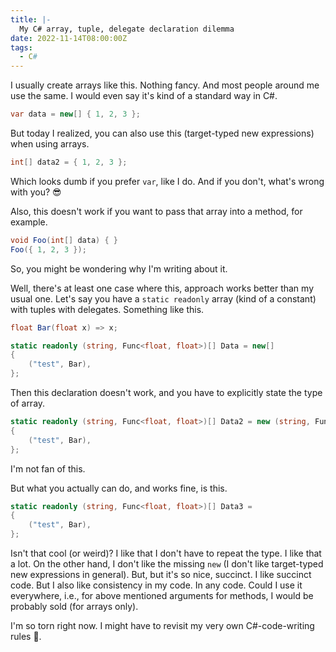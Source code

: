 ```yaml
---
title: |-
  My C# array, tuple, delegate declaration dilemma
date: 2022-11-14T08:00:00Z
tags:
  - C#
---
```

I usually create arrays like this. Nothing fancy. And most people around me use the same. I would even say it's kind of a standard way in C#.

```csharp
var data = new[] { 1, 2, 3 };
```

But today I realized, you can also use this (target-typed new expressions) when using arrays.

<!-- excerpt -->

```csharp
int[] data2 = { 1, 2, 3 };
```

Which looks dumb if you prefer `var`, like I do. And if you don't, what's wrong with you? 😎

Also, this doesn't work if you want to pass that array into a method, for example.

```csharp
void Foo(int[] data) { }
Foo({ 1, 2, 3 });
```

So, you might be wondering why I'm writing about it.

Well, there's at least one case where this, approach works better than my usual one. Let's say you have a `static readonly` array (kind of a constant) with tuples with delegates. Something like this.

```csharp
float Bar(float x) => x;

static readonly (string, Func<float, float>)[] Data = new[]
{
	("test", Bar),
};
```

Then this declaration doesn't work, and you have to explicitly state the type of array.

```csharp
static readonly (string, Func<float, float>)[] Data2 = new (string, Func<float, float>)[]
{
	("test", Bar),
};
```

I'm not fan of this.

But what you actually can do, and works fine, is this.

```csharp
static readonly (string, Func<float, float>)[] Data3 =
{
	("test", Bar),
};
```

Isn't that cool (or weird)? I like that I don't have to repeat the type. I like that a lot. On the other hand, I don't like the missing `new` (I don't like target-typed new expressions in general). But, but it's so nice, succinct. I like succinct code. But I also like consistency in my code. In any code. Could I use it everywhere, i.e., for above mentioned arguments for methods, I would be probably sold (for arrays only).

I'm so torn right now. I might have to revisit my very own C#-code-writing rules 🤯.
